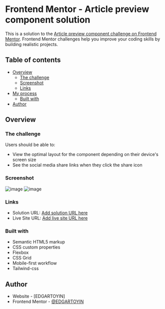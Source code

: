 # Frontend Mentor - Article preview component solution

This is a solution to the [Article preview component challenge on Frontend Mentor](https://www.frontendmentor.io/challenges/article-preview-component-dYBN_pYFT). Frontend Mentor challenges help you improve your coding skills by building realistic projects. 

## Table of contents

- [Overview](#overview)
  - [The challenge](#the-challenge)
  - [Screenshot](#screenshot)
  - [Links](#links)
- [My process](#my-process)
  - [Built with](#built-with)
- [Author](#author)

## Overview

### The challenge

Users should be able to:

- View the optimal layout for the component depending on their device's screen size
- See the social media share links when they click the share icon

### Screenshot
![image](https://github.com/EDGARTOYIN/article-preview-component-master/assets/57578565/b2d321ab-b0ce-4cea-8e1a-12010f377016)
![image](https://github.com/EDGARTOYIN/article-preview-component-master/assets/57578565/39a2cd6a-1d30-4f1b-9505-567e939a8848)



### Links

- Solution URL: [Add solution URL here]([https://your-solution-url.com](https://github.com/EDGARTOYIN/article-preview-component-master))
- Live Site URL: [Add live site URL here]([https://your-live-site-url.com](https://edgartoyin.github.io/article-preview-component-master/))

### Built with

- Semantic HTML5 markup
- CSS custom properties
- Flexbox
- CSS Grid
- Mobile-first workflow
- Tailwind-css

## Author

- Website - [EDGARTOYIN]
- Frontend Mentor - [@EDGARTOYIN](https://www.frontendmentor.io/profile/EDGARTOYIN)
